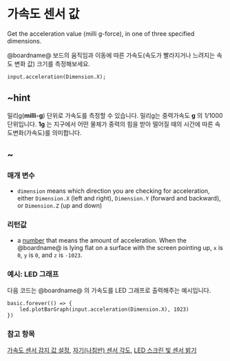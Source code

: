 # 가속도 센서 값

Get the acceleration value (milli g-force), in one of three specified dimensions.

@boardname@ 보드의 움직임과 이동에 따른 가속도(속도가 빨라지거나 느려지는 속도 변화 값) 크기를 측정해보세요.

```sig
input.acceleration(Dimension.X);
```

## ~hint

밀리g(**milli-g**) 단위로 가속도를 측정할 수 있습니다. 밀리g는 중력가속도 **g** 의 1/1000 단위입니다. **1g** 는 지구에서 어떤 물체가 중력의 힘을 받아 떨어질 때의 시간에 따른 속도변화(가속도)를 의미합니다.

## ~

### 매개 변수

* `dimension` means which direction you are checking for acceleration, either `Dimension.X` (left and right), `Dimension.Y` (forward and backward), or `Dimension.Z` (up and down)

### 리턴값

* a [number](/reference/types/number) that means the amount of acceleration. When the @boardname@ is lying flat on a surface with the screen pointing up, `x` is `0`, `y` is `0`, and `z` is `-1023`.

### 예시: LED 그래프

다음 코드는 @boardname@ 의 가속도를 LED 그래프로 출력해주는 예시입니다.

```blocks
basic.forever(() => {
    led.plotBarGraph(input.acceleration(Dimension.X), 1023)
})
```

### 참고 항목

[가속도 센서 감지 값 설정](/reference/input/set-accelerometer-range), [자기(나침반) 센서 각도](/reference/input/compass-heading), [LED 스크린 빛 센서 밝기](/reference/input/light-level)